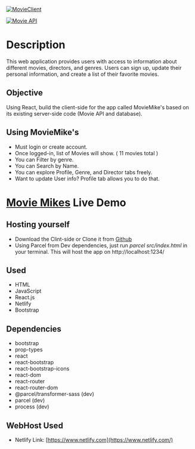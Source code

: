 [![MovieClient](https://github.com/vppelli/Vppelli/blob/main/img/MOVEMIKE’S.png)](https://moviemikes.netlify.app/login)

[![Movie API][API-shield]][API-url]

# Description
This web application provides users with access to information about different movies, directors, and genres. Users can sign up, update their personal information, and create a list of their favorite movies.
## Objective
Using React, build the client-side for the app called MovieMike's based on its existing server-side code (Movie API and database).


## Using MovieMike's
- Must login or create account.
- Once logged-in, list of Movies will show.
 ( 11 movies total )
- You can Filter by genre.
- You can Search by Name.
- You can explore Profile, Genre, and Director tabs freely.
- Want to update User info? Profile tab allows you to do that.

# [Movie Mikes](https://moviemikes.netlify.app/login) Live Demo


## Hosting yourself
- Download the Clint-side or Clone it from [Github](https://github.com/vppelli/movie_client)
- Using Parcel from Dev dependencies, just run *parcel src/index.html* in your terminal. This will host the app on http://localhost:1234/

## Used
- HTML
- JavaScript
- React.js
- Netlify
- Bootstrap

## Dependencies
- bootstrap
- prop-types
- react
- react-bootstrap
- react-bootstrap-icons
- react-dom
- react-router
- react-router-dom
- @parcel/transformer-sass (dev)
- parcel (dev)
- process (dev)

## WebHost Used
- Netlify Link: [https://www.netlify.com](https://www.netlify.com/)

[API-shield]: https://img.shields.io/badge/Movies_API-open-red
[API-url]: https://github.com/vppelli/movie_api
